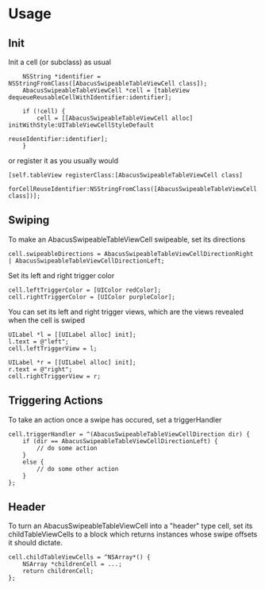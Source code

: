 # Usage

## Init

Init a cell (or subclass) as usual
```
    NSString *identifier = NSStringFromClass([AbacusSwipeableTableViewCell class]);
    AbacusSwipeableTableViewCell *cell = [tableView dequeueReusableCellWithIdentifier:identifier];

    if (!cell) {
        cell = [[AbacusSwipeableTableViewCell alloc] initWithStyle:UITableViewCellStyleDefault
                                                   reuseIdentifier:identifier];
    }
```

or register it as you usually would
```
[self.tableView registerClass:[AbacusSwipeableTableViewCell class]
       forCellReuseIdentifier:NSStringFromClass([AbacusSwipeableTableViewCell class])];
```

## Swiping

To make an AbacusSwipeableTableViewCell swipeable, set its directions
```
cell.swipeableDirections = AbacusSwipeableTableViewCellDirectionRight | AbacusSwipeableTableViewCellDirectionLeft;
```

Set its left and right trigger color
```
cell.leftTriggerColor = [UIColor redColor];
cell.rightTriggerColor = [UIColor purpleColor];
```

You can set its left and right trigger views, which are the views revealed when the cell is swiped
```
UILabel *l = [[UILabel alloc] init];
l.text = @"left";
cell.leftTriggerView = l;

UILabel *r = [[UILabel alloc] init];
r.text = @"right";
cell.rightTriggerView = r;
```

## Triggering Actions

To take an action once a swipe has occured, set a triggerHandler
```
cell.triggerHandler = ^(AbacusSwipeableTableViewCellDirection dir) {
    if (dir == AbacusSwipeableTableViewCellDirectionLeft) {
        // do some action
    }
    else {
        // do some other action
    }
};
```

## Header

To turn an AbacusSwipeableTableViewCell into a "header" type cell, set its childTableViewCells to a block which returns instances whose swipe offsets it should dictate.

```
cell.childTableViewCells = ^NSArray*() {
    NSArray *childrenCell = ...;
    return childrenCell;
};
```

